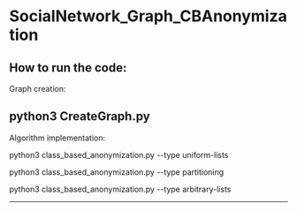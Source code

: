 # SocialNetwork_Graph_CBAnonymization
How to run the code: 
--------------------------------------

Graph creation:


python3 CreateGraph.py
--------------------------------------
Algorithm implementation:

python3 class_based_anonymization.py --type uniform-lists

python3 class_based_anonymization.py --type partitioning   

python3 class_based_anonymization.py --type arbitrary-lists

--------------------------------------

